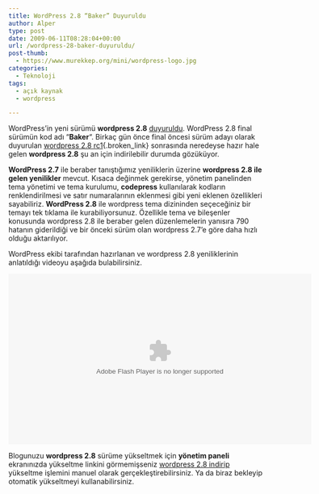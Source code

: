 ```yaml
---
title: WordPress 2.8 “Baker” Duyuruldu
author: Alper
type: post
date: 2009-06-11T08:28:04+00:00
url: /wordpress-28-baker-duyuruldu/
post-thumb:
  - https://www.murekkep.org/mini/wordpress-logo.jpg
categories:
  - Teknoloji
tags:
  - açık kaynak
  - wordpress

---
```

WordPress&#8217;in yeni sürümü **wordpress 2.8** [duyuruldu][1]. WordPress 2.8 final sürümün kod adı &#8220;**Baker**&#8220;. Birkaç gün önce final öncesi sürüm adayı olarak duyurulan [wordpress 2.8 rc1][2]{.broken_link} sonrasında neredeyse hazır hale gelen **wordpress 2.8** şu an için indirilebilir durumda gözüküyor. 

**WordPress 2.7** ile beraber tanıştığımız yeniliklerin üzerine **wordpress 2.8 ile gelen yenilikler** mevcut. Kısaca değinmek gerekirse, yönetim panelinden tema yönetimi ve tema kurulumu, **codepress** kullanılarak kodların renklendirilmesi ve satır numaralarının eklenmesi gibi yeni eklenen özellikleri sayabiliriz. **WordPress 2.8** ile wordpress tema dizininden seçeceğiniz bir temayı tek tıklama ile kurabiliyorsunuz. Özellikle tema ve bileşenler konusunda wordpress 2.8 ile beraber gelen düzenlemelerin yanısıra 790 hatanın giderildiği ve bir önceki sürüm olan wordpress 2.7&#8217;e göre daha hızlı olduğu aktarılıyor. 

WordPress ekibi tarafından hazırlanan ve wordpress 2.8 yeniliklerinin anlatıldığı videoyu aşağıda bulabilirsiniz. 

<embed src="http://v.wordpress.com/Pu3T4X8l" type="application/x-shockwave-flash" allowscriptaccess="always" allowfullscreen="true" height="338" width="600" />


Blogunuzu **wordpress 2.8** sürüme yükseltmek için **yönetim paneli** ekranınızda yükseltme linkini görmemişseniz [wordpress 2.8 indirip][3] yükseltme işlemini manuel olarak gerçekleştirebilirsiniz. Ya da biraz bekleyip otomatik yükseltmeyi kullanabilirsiniz.

 [1]: http://wordpress.org/development/2009/06/wordpress-28/
 [2]: https://www.murekkep.org/wordpress-28-rc1-final-oncesi-surum-adayi-3335
 [3]: http://wordpress.org/download/
